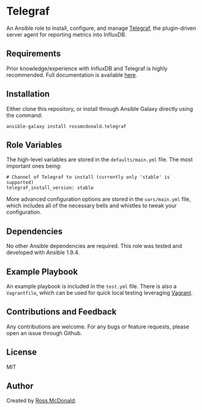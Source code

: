 Telegraf
========

An Ansible role to install, configure, and manage [Telegraf](https://github.com/influxdb/telegraf), the plugin-driven server agent for reporting metrics into InfluxDB.

Requirements
------------

Prior knowledge/experience with InfluxDB and Telegraf is highly recommended. Full documentation is available [here](https://docs.influxdata.com).

Installation
------------

Either clone this repository, or install through Ansible Galaxy directly using the command:

```
ansible-galaxy install rossmcdonald.telegraf
```

Role Variables
--------------

The high-level variables are stored in the `defaults/main.yml` file. The most important ones being:

```
# Channel of Telegraf to install (currently only 'stable' is supported)
telegraf_install_version: stable
```

More advanced configuration options are stored in the `vars/main.yml` file, which includes all of the necessary bells and whistles to tweak your configuration.

Dependencies
------------

No other Ansible dependencies are required. This role was tested and developed with Ansible 1.9.4.

Example Playbook
----------------

An example playbook is included in the `test.yml` file. There is also a `Vagrantfile`, which can be used for quick local testing leveraging [Vagrant](https://www.vagrantup.com/).

Contributions and Feedback
--------------------------

Any contributions are welcome. For any bugs or feature requests, please open an issue through Github.

License
-------

MIT

Author
------

Created by [Ross McDonald](https://github.com/rossmcdonald).

